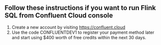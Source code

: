## Follow these instructions if you want to run Flink SQL from Confluent Cloud console

1. Create a new account by visiting https://confluent.cloud
2. Use the code CONFLUENTDEV1 to register your payment method later and start using $400 worth of free credits within the next 30 days.
